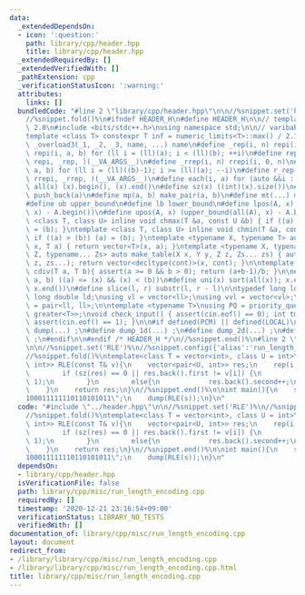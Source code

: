 ```yaml
---
data:
  _extendedDependsOn:
  - icon: ':question:'
    path: library/cpp/header.hpp
    title: library/cpp/header.hpp
  _extendedRequiredBy: []
  _extendedVerifiedWith: []
  _pathExtension: cpp
  _verificationStatusIcon: ':warning:'
  attributes:
    links: []
  bundledCode: "#line 2 \"library/cpp/header.hpp\"\n\n//%snippet.set('header')%\n\
    //%snippet.fold()%\n#ifndef HEADER_H\n#define HEADER_H\n\n// template version\
    \ 2.0\n#include <bits/stdc++.h>\nusing namespace std;\n\n// varibable settings\n\
    template <class T> constexpr T inf = numeric_limits<T>::max() / 2.1;\n\n#define\
    \ _overload3(_1, _2, _3, name, ...) name\n#define _rep(i, n) repi(i, 0, n)\n#define\
    \ repi(i, a, b) for (ll i = (ll)(a); i < (ll)(b); ++i)\n#define rep(...) _overload3(__VA_ARGS__,\
    \ repi, _rep, )(__VA_ARGS__)\n#define _rrep(i, n) rrepi(i, 0, n)\n#define rrepi(i,\
    \ a, b) for (ll i = (ll)((b)-1); i >= (ll)(a); --i)\n#define r_rep(...) _overload3(__VA_ARGS__,\
    \ rrepi, _rrep, )(__VA_ARGS__)\n#define each(i, a) for (auto &&i : a)\n#define\
    \ all(x) (x).begin(), (x).end()\n#define sz(x) ((int)(x).size())\n#define pb(a)\
    \ push_back(a)\n#define mp(a, b) make_pair(a, b)\n#define mt(...) make_tuple(__VA_ARGS__)\n\
    #define ub upper_bound\n#define lb lower_bound\n#define lpos(A, x) (lower_bound(all(A),\
    \ x) - A.begin())\n#define upos(A, x) (upper_bound(all(A), x) - A.begin())\ntemplate\
    \ <class T, class U> inline void chmax(T &a, const U &b) { if ((a) < (b)) (a)\
    \ = (b); }\ntemplate <class T, class U> inline void chmin(T &a, const U &b) {\
    \ if ((a) > (b)) (a) = (b); }\ntemplate <typename X, typename T> auto make_table(X\
    \ x, T a) { return vector<T>(x, a); }\ntemplate <typename X, typename Y, typename\
    \ Z, typename... Zs> auto make_table(X x, Y y, Z z, Zs... zs) { auto cont = make_table(y,\
    \ z, zs...); return vector<decltype(cont)>(x, cont); }\n\ntemplate <class T> T\
    \ cdiv(T a, T b){ assert(a >= 0 && b > 0); return (a+b-1)/b; }\n\n#define is_in(x,\
    \ a, b) ((a) <= (x) && (x) < (b))\n#define uni(x) sort(all(x)); x.erase(unique(all(x)),\
    \ x.end())\n#define slice(l, r) substr(l, r - l)\n\ntypedef long long ll;\ntypedef\
    \ long double ld;\nusing vl = vector<ll>;\nusing vvl = vector<vl>;\nusing pll\
    \ = pair<ll, ll>;\n\ntemplate <typename T>\nusing PQ = priority_queue<T, vector<T>,\
    \ greater<T>>;\nvoid check_input() { assert(cin.eof() == 0); int tmp; cin >> tmp;\
    \ assert(cin.eof() == 1); }\n\n#if defined(PCM) || defined(LOCAL)\n#else\n#define\
    \ dump(...) ;\n#define dump_1d(...) ;\n#define dump_2d(...) ;\n#define cerrendl\
    \ ;\n#endif\n\n#endif /* HEADER_H */\n//%snippet.end()%\n#line 2 \"library/cpp/misc/run_length_encoding.cpp\"\
    \n\n//%snippet.set('RLE')%\n//%snippet.config({'alias':'run_length_encoding'})%\n\
    //%snippet.fold()%\ntemplate<class T = vector<int>, class U = int>\nvector<pair<U,\
    \ int>> RLE(const T& v){\n    vector<pair<U, int>> res;\n    rep(i, sz(v)){\n\
    \        if (sz(res) == 0 || res.back().first != v[i]) {\n            res.emplace_back(v[i],\
    \ 1);\n        }\n        else{\n            res.back().second++;\n        }\n\
    \    }\n    return res;\n}\n//%snippet.end()%\n\nint main(){\n    string s = \"\
    100011111110110101011\";\n    dump(RLE(s));\n}\n"
  code: "#include \"../header.hpp\"\n\n//%snippet.set('RLE')%\n//%snippet.config({'alias':'run_length_encoding'})%\n\
    //%snippet.fold()%\ntemplate<class T = vector<int>, class U = int>\nvector<pair<U,\
    \ int>> RLE(const T& v){\n    vector<pair<U, int>> res;\n    rep(i, sz(v)){\n\
    \        if (sz(res) == 0 || res.back().first != v[i]) {\n            res.emplace_back(v[i],\
    \ 1);\n        }\n        else{\n            res.back().second++;\n        }\n\
    \    }\n    return res;\n}\n//%snippet.end()%\n\nint main(){\n    string s = \"\
    100011111110110101011\";\n    dump(RLE(s));\n}\n"
  dependsOn:
  - library/cpp/header.hpp
  isVerificationFile: false
  path: library/cpp/misc/run_length_encoding.cpp
  requiredBy: []
  timestamp: '2020-12-21 23:16:54+09:00'
  verificationStatus: LIBRARY_NO_TESTS
  verifiedWith: []
documentation_of: library/cpp/misc/run_length_encoding.cpp
layout: document
redirect_from:
- /library/library/cpp/misc/run_length_encoding.cpp
- /library/library/cpp/misc/run_length_encoding.cpp.html
title: library/cpp/misc/run_length_encoding.cpp
---
```

